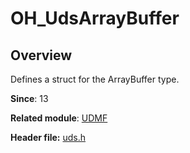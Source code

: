 # OH_UdsArrayBuffer

## Overview

Defines a struct for the ArrayBuffer type.

**Since**: 13

**Related module**: [UDMF](capi-udmf.md)

**Header file:** [uds.h](capi-uds-h.md)
